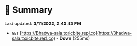 # 📖 Summary
Last updated: **3/11/2022, 2:45:43 PM**

- `GET` [https://Bhadwa-sala.toxicblte.repl.co](https://Bhadwa-sala.toxicblte.repl.co) - **Down** (255ms)
